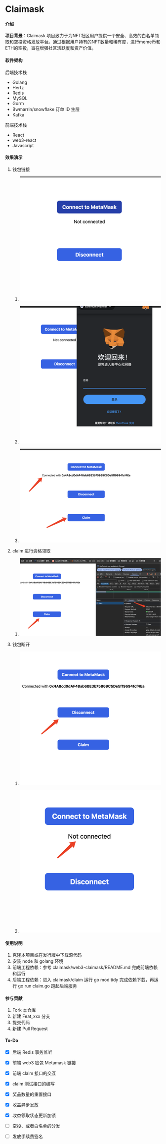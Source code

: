 # Claimask

#### 介绍

**项目背景**：Claimask 项目致力于为NFT社区用户提供一个安全、高效的白名单领取和空投资格发放平台。通过根据用户持有的NFT数量和稀有度，进行meme币和ETH的空投，旨在增强社区活跃度和资产价值。

#### 软件架构

后端技术栈

- Golang
- Hertz
- Redis
- MySQL
- Gorm
- Bwmarrin/snowflake 订单 ID 生层
- Kafka

前端技术栈

- React
- web3-react
- Javascript

#### 效果演示

1. 钱包链接

   1. ![Image text](https://github.com/Orlandoo24/claimask/blob/main/img/image-20240321220345790.png)

   2. ![Image text](https://github.com/Orlandoo24/claimask/blob/main/img/image-20240321220430461.png)

   3. ![Image text](https://github.com/Orlandoo24/claimask/blob/main/img/image-20240321220523373.png) 

2. claim 进行资格领取

   1. ![Image text](https://github.com/Orlandoo24/claimask/blob/main/img/image-20240321220621749.png)

3. 钱包断开

   1. ![Image text](https://github.com/Orlandoo24/claimask/blob/main/img/image-20240321220644503.png)

   2. ![Image text](https://github.com/Orlandoo24/claimask/blob/main/img/image-20240321220723172.png)

      

   

   



#### 使用说明

1.  克隆本项目或在发行版中下载源代码
2.  安装 node 和 golang 环境
3.  前端工程依赖：参考 claimask/web3-claimask/README.md 完成前端依赖和运行 
4.  后端工程依赖：进入 claimask/claim 运行 go mod tidy 完成依赖下载，再运行 go run claim.go 跑起后端服务


#### 参与贡献

1.  Fork 本仓库
2.  新建 Feat_xxx 分支
3.  提交代码
4.  新建 Pull Request

#### To-Do

- [x] 后端 Redis 事务监听

- [x] 前端 web3 钱包 Metamask 链接

- [x] 前端 claim 接口的交互

- [x] claim 测试接口的编写

- [x] 奖品数量的重置接口

- [x] 收益异步发放

- [x] 收益领取状态更新加锁

- [ ] 空投、或者白名单的分发

- [ ] 发放手续费签名

  
